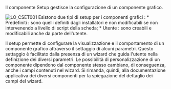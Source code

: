 
Il componente Setup gestisce la configurazione di un componente grafico.

![LO_CSET001](http://localhost:3000/immagini/MBDOC_OPE-LOCSETO01/LO_CSET001.png)
Esistono due tipi di setup per i componenti grafici : 
 \* Predefiniti :  sono quelli definiti dagli installatori e non modificabili se non intervenendo a livello di script della scheda;
 \* Utente :  sono creabili e modificabili anche da parte dell'utente.

Il setup permette di configurare la visualizzazione e il comportamento di un componente grafico attraverso il settaggio di alcuni parametri. Questo settaggio è facilitato dalla presenza di un wizard che guida l'utente nella definizione dei diversi parametri.
Le possibilità di personalizzazione di un componente dipendono dal componente stesso cambiano, di conseguenza, anche i campi contenuti nel wizard. Si rimanda, quindi, alla documentazione applicativa dei diversi componenti per la spiegazione del dettaglio dei campi del wizard.

